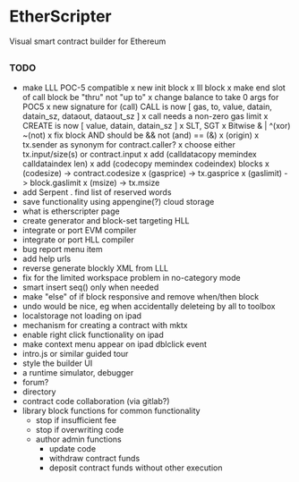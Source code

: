 # EtherScripter
Visual smart contract builder for Ethereum
##

### TODO
* make LLL POC-5 compatible
  x new init block
  x lll block 
  x make end slot of call block be "thru" not "up to"
  x change balance to take 0 args for POC5
  x new signature for (call) CALL is now [ gas, to, value, datain, datain_sz, dataout, dataout_sz ]
  x call needs a non-zero gas limit 
  x CREATE is now [ value, datain, datain_sz ]
  x SLT, SGT 
  x Bitwise & | ^(xor) ~(not)
  x fix block AND should be && not (and) == (&) 
  x (origin)
  x tx.sender as synonym for contract.caller?
  x choose either tx.input/size(s) or contract.input
  x add (calldatacopy memindex calldataindex len) 
  x add (codecopy memindex codeindex) blocks
  x (codesize) -> contract.codesize
  x (gasprice) -> tx.gasprice
  x (gaslimit) -> block.gaslimit
  x (msize) -> tx.msize
* add Serpent 
  . find list of reserved words
* save functionality using appengine(?) cloud storage
* what is etherscripter page
* create generator and block-set targeting HLL
* integrate or port EVM compiler
* integrate or port HLL compiler 
* bug report menu item
* add help urls
* reverse generate blockly XML from LLL
* fix for the limited workspace problem in no-category mode
* smart insert seq() only when needed
* make "else" of if block responsive and remove when/then block
* undo would be nice, eg when accidentally deleteing by all to toolbox 
* localstorage not loading on ipad
* mechanism for creating a contract with mktx
* enable right click functionality on ipad
* make context menu appear on ipad dblclick event
* intro.js or similar guided tour
* style the builder UI
* a runtime simulator, debugger
* forum?
* directory 
* contract code collaboration (via gitlab?)
* library block functions for common functionality
  - stop if insufficient fee
  - stop if overwriting code
  - author admin functions 
    * update code
    * withdraw contract funds
    * deposit contract funds without other execution
